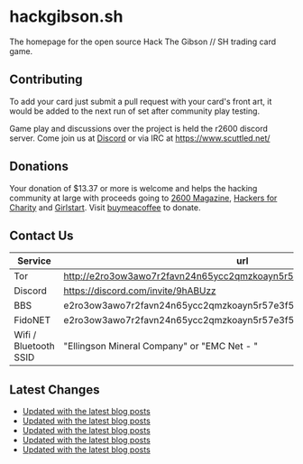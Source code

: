# hackgibson.sh
The homepage for the open source Hack The Gibson // SH trading card game.


## Contributing

To add your card just submit a pull request with your card's front art, it would be added to the next run of set after community play testing.

Game play and discussions over the project is held the r2600 discord server. Come join us at [Discord](https://discord.com/invite/9hABUzz) or via IRC at https://www.scuttled.net/


## Donations

Your donation of $13.37 or more is welcome and helps the hacking community at large with proceeds going to [2600 Magazine](https://2600.com/), [Hackers for Charity](https://hackersforcharity.org) and [Girlstart](https://girlstart.org).  Visit [buymeacoffee](https://www.buymeacoffee.com/hackgibson.sh) to donate.


## Contact Us

Service | url
-|-
Tor | http://e2ro3ow3awo7r2favn24n65ycc2qmzkoayn5r57e3f56nvjwdcgg32ad.onion
Discord | https://discord.com/invite/9hABUzz
BBS | e2ro3ow3awo7r2favn24n65ycc2qmzkoayn5r57e3f56nvjwdcgg32ad.onion:23
FidoNET | e2ro3ow3awo7r2favn24n65ycc2qmzkoayn5r57e3f56nvjwdcgg32ad.onion:24554
Wifi / Bluetooth SSID | "Ellingson Mineral Company" or "EMC Net - <fidonet address>"

## Latest Changes
<!-- BLOG-POST-LIST:START -->
- [Updated with the latest blog posts](https://github.com/DFW2600/hackgibson.sh/commit/811e0e581eb930aa4230e66d0c8dcd4992e2f527)
- [Updated with the latest blog posts](https://github.com/DFW2600/hackgibson.sh/commit/b160390e0f5c9ca9c99434e8a94d58fd56753f93)
- [Updated with the latest blog posts](https://github.com/DFW2600/hackgibson.sh/commit/075ba351ac27a7ccd56f44979a682078e89298fe)
- [Updated with the latest blog posts](https://github.com/DFW2600/hackgibson.sh/commit/2731a645bb07178d241fcbfab888e0e649574c5d)
- [Updated with the latest blog posts](https://github.com/DFW2600/hackgibson.sh/commit/b39a830256b63ba2cba51541ad1e4fd7bd05e130)
<!-- BLOG-POST-LIST:END -->
